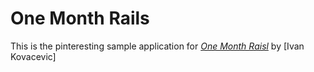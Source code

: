 # One Month Rails

This is the pinteresting sample application for [*One Month Raisl*](http://onemonthrails.com) by [Ivan Kovacevic]